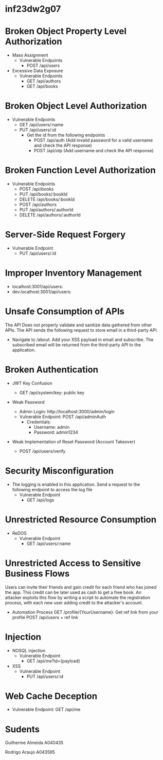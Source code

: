 # inf23dw2g07



# Broken Object Property Level Authorization

- Mass Assignment
  - Vulnerable Endpoints
    - POST /api/users
- Excessive Data Exposure
  - Vulnerable Endpoints
    - GET /api/authors
    - GET /api/books

# Broken Object Level Authorization

- Vulnerable Endpoints
  - GET /api/users/:name
  - PUT /api/users/:id
    - Get the id from the following endpoints
      - POST /api/auth (Add invalid password for a valid username and check the API response)
      - POST /api/otp (Add username and check the API response)

# Broken Function Level Authorization

- Vulnerable Endpoints
  - POST /api/books
  - PUT /api/books/:bookId
  - DELETE /api/books/:bookId
  - POST /api/authors
  - PUT /api/authors/:authorId
  - DELETE /api/authors/:authorId

# Server-Side Request Forgery

- Vulnerable Endpoint
  - PUT /api/users/:id

# Improper Inventory Management

- localhost:3001/api/users: 
- dev.localhost:3001/api/users: 

# Unsafe Consumption of APIs

The API Does not properly validate and sanitize data gathered from other APIs. The API sends the following request to store email in a third-party API.


- Navigate to /about. Add your XSS payload in email and subscribe. The subscribed email will be returned from the third-party API to the application.


# Broken Authentication

- JWT Key Confusion

  - GET /api/system/key: public key

- Weak Password
  - Admin Login: http://localhost:3000/admin/login
  - Vulnerable Endpoint: POST /api/adminAuth
    - Credentials:
      - Username: admin
      - Password: admin1234
- Weak Implementation of Reset Password (Account Takeover)
  - POST /api/users/verify

# Security Misconfiguration

- The logging is enabled in this application. Send a request to the following endpoint to access the log file
  - Vulnerable Endpoint
    - GET /api/logs

# Unrestricted Resource Consumption

- ReDOS
  - Vulnerable Endpoint
    - GET /api/users/:name

# Unrestricted Access to Sensitive Business Flows

Users can invite their friends and gain credit for each friend who has joined the app. This credit can be later used as cash to get a free book. An attacker exploits this flow by writing a script to automate the registration process, with each new user adding credit to the attacker's account.

- Automation Process
  GET /profile/{YourUsername}: Get ref link from your profile
  POST /api/users + ref link



# Injection

- NOSQL injection
  - Vulnerable Endpoint
    - GET /api/me?id={payload}
- XSS
  - Vulnerable Endpoint
    - PUT /api/users/:id

# Web Cache Deception

- Vulnerable Endpoint: GET /api/me


# Sudents

Guilherme Almeida A040435

Rodrigo Araujo A043595
